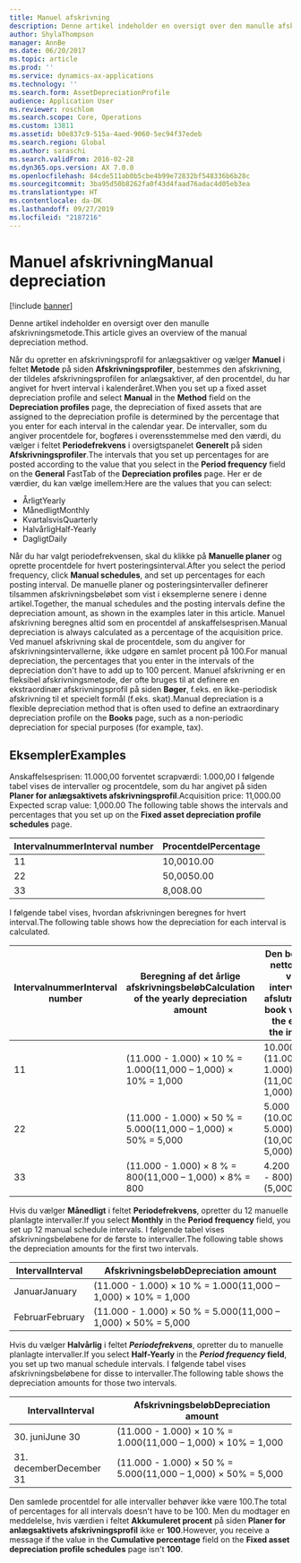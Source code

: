 ```yaml
---
title: Manuel afskrivning
description: Denne artikel indeholder en oversigt over den manulle afskrivningsmetode.
author: ShylaThompson
manager: AnnBe
ms.date: 06/20/2017
ms.topic: article
ms.prod: ''
ms.service: dynamics-ax-applications
ms.technology: ''
ms.search.form: AssetDepreciationProfile
audience: Application User
ms.reviewer: roschlom
ms.search.scope: Core, Operations
ms.custom: 13811
ms.assetid: b0e837c9-515a-4aed-9060-5ec94f37edeb
ms.search.region: Global
ms.author: saraschi
ms.search.validFrom: 2016-02-28
ms.dyn365.ops.version: AX 7.0.0
ms.openlocfilehash: 84cde511ab0b5cbe4b99e72832bf548336b6b28c
ms.sourcegitcommit: 3ba95d50b8262fa0f43d4faad76adac4d05eb3ea
ms.translationtype: HT
ms.contentlocale: da-DK
ms.lasthandoff: 09/27/2019
ms.locfileid: "2187216"
---
```

# <a name="manual-depreciation"></a><span data-ttu-id="9131a-103">Manuel afskrivning</span><span class="sxs-lookup"><span data-stu-id="9131a-103">Manual depreciation</span></span>

[!include [banner](../includes/banner.md)]

<span data-ttu-id="9131a-104">Denne artikel indeholder en oversigt over den manulle afskrivningsmetode.</span><span class="sxs-lookup"><span data-stu-id="9131a-104">This article gives an overview of the manual depreciation method.</span></span>

<span data-ttu-id="9131a-105">Når du opretter en afskrivningsprofil for anlægsaktiver og vælger **Manuel** i feltet **Metode** på siden **Afskrivningsprofiler**, bestemmes den afskrivning, der tildeles afskrivningsprofilen for anlægsaktiver, af den procentdel, du har angivet for hvert interval i kalenderåret.</span><span class="sxs-lookup"><span data-stu-id="9131a-105">When you set up a fixed asset depreciation profile and select **Manual** in the **Method** field on the **Depreciation profiles** page, the depreciation of fixed assets that are assigned to the depreciation profile is determined by the percentage that you enter for each interval in the calendar year.</span></span> <span data-ttu-id="9131a-106">De intervaller, som du angiver procentdele for, bogføres i overensstemmelse med den værdi, du vælger i feltet **Periodefrekvens** i oversigtspanelet **Generelt** på siden **Afskrivningsprofiler**.</span><span class="sxs-lookup"><span data-stu-id="9131a-106">The intervals that you set up percentages for are posted according to the value that you select in the **Period frequency** field on the **General** FastTab of the **Depreciation profiles** page.</span></span> <span data-ttu-id="9131a-107">Her er de værdier, du kan vælge imellem:</span><span class="sxs-lookup"><span data-stu-id="9131a-107">Here are the values that you can select:</span></span>

-   <span data-ttu-id="9131a-108">Årligt</span><span class="sxs-lookup"><span data-stu-id="9131a-108">Yearly</span></span>
-   <span data-ttu-id="9131a-109">Månedligt</span><span class="sxs-lookup"><span data-stu-id="9131a-109">Monthly</span></span>
-   <span data-ttu-id="9131a-110">Kvartalsvis</span><span class="sxs-lookup"><span data-stu-id="9131a-110">Quarterly</span></span>
-   <span data-ttu-id="9131a-111">Halvårlig</span><span class="sxs-lookup"><span data-stu-id="9131a-111">Half-Yearly</span></span>
-   <span data-ttu-id="9131a-112">Dagligt</span><span class="sxs-lookup"><span data-stu-id="9131a-112">Daily</span></span>

<span data-ttu-id="9131a-113">Når du har valgt periodefrekvensen, skal du klikke på **Manuelle planer** og oprette procentdele for hvert posteringsinterval.</span><span class="sxs-lookup"><span data-stu-id="9131a-113">After you select the period frequency, click **Manual schedules**, and set up percentages for each posting interval.</span></span> <span data-ttu-id="9131a-114">De manuelle planer og posteringsintervaller definerer tilsammen afskrivningsbeløbet som vist i eksemplerne senere i denne artikel.</span><span class="sxs-lookup"><span data-stu-id="9131a-114">Together, the manual schedules and the posting intervals define the depreciation amount, as shown in the examples later in this article.</span></span> <span data-ttu-id="9131a-115">Manuel afskrivning beregnes altid som en procentdel af anskaffelsesprisen.</span><span class="sxs-lookup"><span data-stu-id="9131a-115">Manual depreciation is always calculated as a percentage of the acquisition price.</span></span> <span data-ttu-id="9131a-116">Ved manuel afskrivning skal de procentdele, som du angiver for afskrivningsintervallerne, ikke udgøre en samlet procent på 100.</span><span class="sxs-lookup"><span data-stu-id="9131a-116">For manual depreciation, the percentages that you enter in the intervals of the depreciation don't have to add up to 100 percent.</span></span> <span data-ttu-id="9131a-117">Manuel afskrivning er en fleksibel afskrivningsmetode, der ofte bruges til at definere en ekstraordinær afskrivningsprofil på siden **Bøger**, f.eks. en ikke-periodisk afskrivning til et specielt formål (f.eks. skat).</span><span class="sxs-lookup"><span data-stu-id="9131a-117">Manual depreciation is a flexible depreciation method that is often used to define an extraordinary depreciation profile on the **Books** page, such as a non-periodic depreciation for special purposes (for example, tax).</span></span>

## <a name="examples"></a><span data-ttu-id="9131a-118">Eksempler</span><span class="sxs-lookup"><span data-stu-id="9131a-118">Examples</span></span>
<span data-ttu-id="9131a-119">Anskaffelsesprisen: 11.000,00 forventet scrapværdi: 1.000,00 I følgende tabel vises de intervaller og procentdele, som du har angivet på siden **Planer for anlægsaktivets afskrivningsprofil**.</span><span class="sxs-lookup"><span data-stu-id="9131a-119">Acquisition price: 11,000.00 Expected scrap value: 1,000.00 The following table shows the intervals and percentages that you set up on the **Fixed asset depreciation profile schedules** page.</span></span>

| <span data-ttu-id="9131a-120">Intervalnummer</span><span class="sxs-lookup"><span data-stu-id="9131a-120">Interval number</span></span> | <span data-ttu-id="9131a-121">Procentdel</span><span class="sxs-lookup"><span data-stu-id="9131a-121">Percentage</span></span> |
|-----------------|------------|
| <span data-ttu-id="9131a-122">1</span><span class="sxs-lookup"><span data-stu-id="9131a-122">1</span></span>               | <span data-ttu-id="9131a-123">10,00</span><span class="sxs-lookup"><span data-stu-id="9131a-123">10.00</span></span>      |
| <span data-ttu-id="9131a-124">2</span><span class="sxs-lookup"><span data-stu-id="9131a-124">2</span></span>               | <span data-ttu-id="9131a-125">50,00</span><span class="sxs-lookup"><span data-stu-id="9131a-125">50.00</span></span>      |
| <span data-ttu-id="9131a-126">3</span><span class="sxs-lookup"><span data-stu-id="9131a-126">3</span></span>               | <span data-ttu-id="9131a-127">8,00</span><span class="sxs-lookup"><span data-stu-id="9131a-127">8.00</span></span>       |

<span data-ttu-id="9131a-128">I følgende tabel vises, hvordan afskrivningen beregnes for hvert interval.</span><span class="sxs-lookup"><span data-stu-id="9131a-128">The following table shows how the depreciation for each interval is calculated.</span></span>

|  <span data-ttu-id="9131a-129">Intervalnummer</span><span class="sxs-lookup"><span data-stu-id="9131a-129">Interval number</span></span> | <span data-ttu-id="9131a-130">Beregning af det årlige afskrivningsbeløb</span><span class="sxs-lookup"><span data-stu-id="9131a-130">Calculation of the yearly depreciation amount</span></span> | <span data-ttu-id="9131a-131">Den bogførte nettoværdi ved intervallets afslutning</span><span class="sxs-lookup"><span data-stu-id="9131a-131">Net book value at the end of the interval</span></span> |
|------------------|-----------------------------------------------|-------------------------------------------|
| <span data-ttu-id="9131a-132">1</span><span class="sxs-lookup"><span data-stu-id="9131a-132">1</span></span>                | <span data-ttu-id="9131a-133">(11.000 - 1.000) × 10 % = 1.000</span><span class="sxs-lookup"><span data-stu-id="9131a-133">(11,000 – 1,000) × 10% = 1,000</span></span>                | <span data-ttu-id="9131a-134">10.000 (11.000 - 1.000)</span><span class="sxs-lookup"><span data-stu-id="9131a-134">10,000 (11,000 – 1,000)</span></span>                   |
| <span data-ttu-id="9131a-135">2</span><span class="sxs-lookup"><span data-stu-id="9131a-135">2</span></span>                | <span data-ttu-id="9131a-136">(11.000 - 1.000) × 50 % = 5.000</span><span class="sxs-lookup"><span data-stu-id="9131a-136">(11,000 – 1,000) × 50% = 5,000</span></span>                | <span data-ttu-id="9131a-137">5.000 (10.000 - 5.000)</span><span class="sxs-lookup"><span data-stu-id="9131a-137">5,000 (10,000 – 5,000)</span></span>                    |
| <span data-ttu-id="9131a-138">3</span><span class="sxs-lookup"><span data-stu-id="9131a-138">3</span></span>                | <span data-ttu-id="9131a-139">(11.000 - 1.000) × 8 % = 800</span><span class="sxs-lookup"><span data-stu-id="9131a-139">(11,000 – 1,000) × 8% = 800</span></span>                   | <span data-ttu-id="9131a-140">4.200 (5.000 - 800)</span><span class="sxs-lookup"><span data-stu-id="9131a-140">4,200 (5,000 – 800)</span></span>                       |

<span data-ttu-id="9131a-141">Hvis du vælger **Månedligt** i feltet **Periodefrekvens**, opretter du 12 manuelle planlagte intervaller.</span><span class="sxs-lookup"><span data-stu-id="9131a-141">If you select **Monthly** in the **Period frequency** field, you set up 12 manual schedule intervals.</span></span> <span data-ttu-id="9131a-142">I følgende tabel vises afskrivningsbeløbene for de første to intervaller.</span><span class="sxs-lookup"><span data-stu-id="9131a-142">The following table shows the depreciation amounts for the first two intervals.</span></span>

| <span data-ttu-id="9131a-143">Interval</span><span class="sxs-lookup"><span data-stu-id="9131a-143">Interval</span></span> | <span data-ttu-id="9131a-144">Afskrivningsbeløb</span><span class="sxs-lookup"><span data-stu-id="9131a-144">Depreciation amount</span></span>            |
|----------|--------------------------------|
| <span data-ttu-id="9131a-145">Januar</span><span class="sxs-lookup"><span data-stu-id="9131a-145">January</span></span>  | <span data-ttu-id="9131a-146">(11.000 - 1.000) × 10 % = 1.000</span><span class="sxs-lookup"><span data-stu-id="9131a-146">(11,000 – 1,000) × 10% = 1,000</span></span> |
| <span data-ttu-id="9131a-147">Februar</span><span class="sxs-lookup"><span data-stu-id="9131a-147">February</span></span> | <span data-ttu-id="9131a-148">(11.000 - 1.000) × 50 % = 5.000</span><span class="sxs-lookup"><span data-stu-id="9131a-148">(11,000 – 1,000) × 50% = 5,000</span></span> |

<span data-ttu-id="9131a-149">Hvis du vælger <strong>Halvårlig</strong> i feltet *<strong><em>Periodefrekvens</em>*</strong>, opretter du to manuelle planlagte intervaller.</span><span class="sxs-lookup"><span data-stu-id="9131a-149">If you select <strong>Half-Yearly</strong> in the *<strong><em>Period frequency</em>* field</strong>, you set up two manual schedule intervals.</span></span> <span data-ttu-id="9131a-150">I følgende tabel vises afskrivningsbeløbene for disse to intervaller.</span><span class="sxs-lookup"><span data-stu-id="9131a-150">The following table shows the depreciation amounts for those two intervals.</span></span>

| <span data-ttu-id="9131a-151">Interval</span><span class="sxs-lookup"><span data-stu-id="9131a-151">Interval</span></span>    | <span data-ttu-id="9131a-152">Afskrivningsbeløb</span><span class="sxs-lookup"><span data-stu-id="9131a-152">Depreciation amount</span></span>            |
|-------------|--------------------------------|
| <span data-ttu-id="9131a-153">30. juni</span><span class="sxs-lookup"><span data-stu-id="9131a-153">June 30</span></span>     | <span data-ttu-id="9131a-154">(11.000 - 1.000) × 10 % = 1.000</span><span class="sxs-lookup"><span data-stu-id="9131a-154">(11,000 – 1,000) × 10% = 1,000</span></span> |
| <span data-ttu-id="9131a-155">31. december</span><span class="sxs-lookup"><span data-stu-id="9131a-155">December 31</span></span> | <span data-ttu-id="9131a-156">(11.000 - 1.000) × 50 % = 5.000</span><span class="sxs-lookup"><span data-stu-id="9131a-156">(11,000 – 1,000) × 50% = 5,000</span></span> |

<span data-ttu-id="9131a-157">Den samlede procentdel for alle intervaller behøver ikke være 100.</span><span class="sxs-lookup"><span data-stu-id="9131a-157">The total of percentages for all intervals doesn't have to be 100.</span></span> <span data-ttu-id="9131a-158">Men du modtager en meddelelse, hvis værdien i feltet **Akkumuleret procent** på siden **Planer for anlægsaktivets afskrivningsprofil** ikke er **100**.</span><span class="sxs-lookup"><span data-stu-id="9131a-158">However, you receive a message if the value in the **Cumulative percentage** field on the **Fixed asset depreciation profile schedules** page isn't **100**.</span></span>



